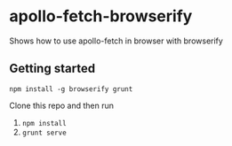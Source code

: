 # apollo-fetch-browserify
Shows how to use apollo-fetch in browser with browserify

## Getting started

` npm install -g browserify grunt `


Clone this repo and then run
1. ` npm install `
2. ` grunt serve `

